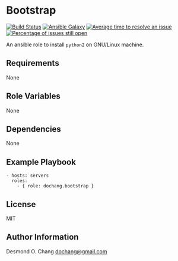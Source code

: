 Bootstrap
=========

[![Build Status](https://travis-ci.org/dochang/ansible-role-bootstrap.svg?branch=master)](https://travis-ci.org/dochang/ansible-role-bootstrap)
[![Ansible Galaxy](https://img.shields.io/badge/galaxy-dochang.bootstrap-blue.svg)](https://galaxy.ansible.com/dochang/bootstrap/)
[![Average time to resolve an issue](http://isitmaintained.com/badge/resolution/dochang/ansible-role-bootstrap.svg)](http://isitmaintained.com/project/dochang/ansible-role-bootstrap "Average time to resolve an issue")
[![Percentage of issues still open](http://isitmaintained.com/badge/open/dochang/ansible-role-bootstrap.svg)](http://isitmaintained.com/project/dochang/ansible-role-bootstrap "Percentage of issues still open")

An ansible role to install `python2` on GNU/Linux machine.

Requirements
------------

None

Role Variables
--------------

None

Dependencies
------------

None

Example Playbook
----------------

    - hosts: servers
      roles:
        - { role: dochang.bootstrap }

License
-------

MIT

Author Information
------------------

Desmond O. Chang <dochang@gmail.com>
